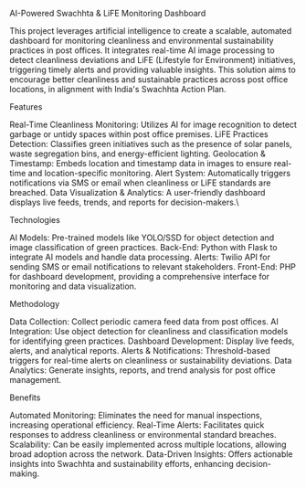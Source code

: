 AI-Powered Swachhta & LiFE Monitoring Dashboard

This project leverages artificial intelligence to create a scalable, automated dashboard for monitoring cleanliness and environmental sustainability practices in post offices. It integrates real-time AI image processing to detect cleanliness deviations and LiFE (Lifestyle for Environment) initiatives, triggering timely alerts and providing valuable insights. This solution aims to encourage better cleanliness and sustainable practices across post office locations, in alignment with India's Swachhta Action Plan.

Features

Real-Time Cleanliness Monitoring: Utilizes AI for image recognition to detect garbage or untidy spaces within post office premises.
LiFE Practices Detection: Classifies green initiatives such as the presence of solar panels, waste segregation bins, and energy-efficient lighting.
Geolocation & Timestamp: Embeds location and timestamp data in images to ensure real-time and location-specific monitoring.
Alert System: Automatically triggers notifications via SMS or email when cleanliness or LiFE standards are breached.
Data Visualization & Analytics: A user-friendly dashboard displays live feeds, trends, and reports for decision-makers.\

Technologies

AI Models: Pre-trained models like YOLO/SSD for object detection and image classification of green practices.
Back-End: Python with Flask to integrate AI models and handle data processing.
Alerts: Twilio API for sending SMS or email notifications to relevant stakeholders.
Front-End: PHP for dashboard development, providing a comprehensive interface for monitoring and data visualization.

Methodology

Data Collection: Collect periodic camera feed data from post offices.
AI Integration: Use object detection for cleanliness and classification models for identifying green practices.
Dashboard Development: Display live feeds, alerts, and analytical reports.
Alerts & Notifications: Threshold-based triggers for real-time alerts on cleanliness or sustainability deviations.
Data Analytics: Generate insights, reports, and trend analysis for post office management.

Benefits

Automated Monitoring: Eliminates the need for manual inspections, increasing operational efficiency.
Real-Time Alerts: Facilitates quick responses to address cleanliness or environmental standard breaches.
Scalability: Can be easily implemented across multiple locations, allowing broad adoption across the network.
Data-Driven Insights: Offers actionable insights into Swachhta and sustainability efforts, enhancing decision-making.
